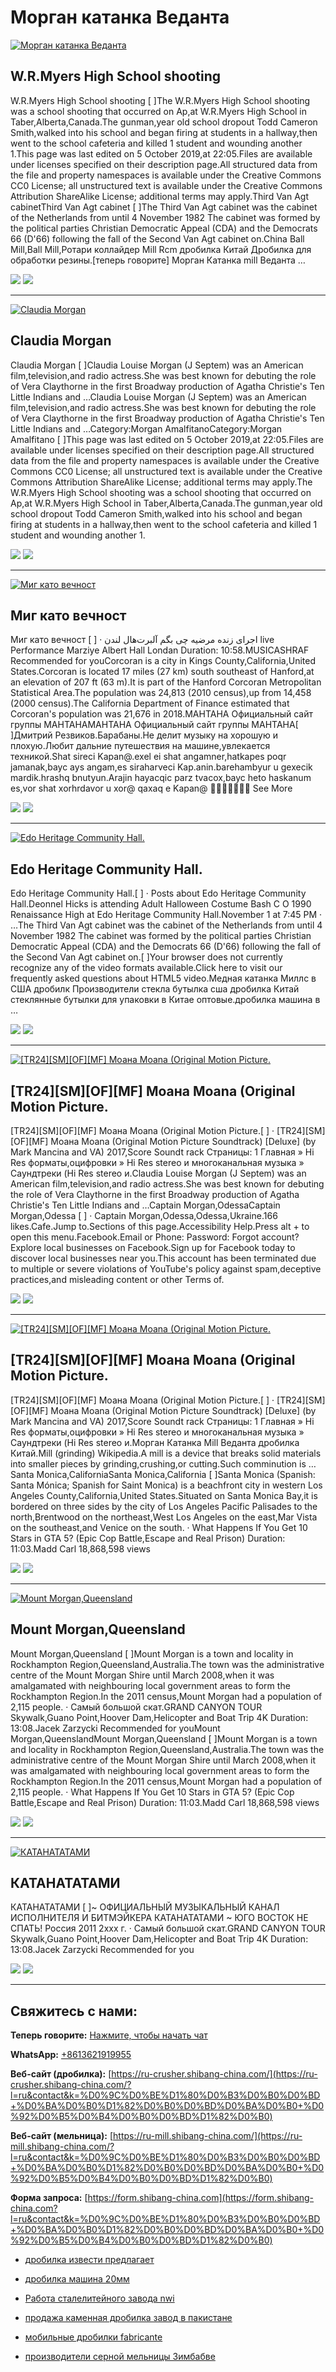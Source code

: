 # Морган катанка Веданта

<a href="https://swt.shibang-china.com/?l=ru&img&k=%D0%9C%D0%BE%D1%80%D0%B3%D0%B0%D0%BD+%D0%BA%D0%B0%D1%82%D0%B0%D0%BD%D0%BA%D0%B0+%D0%92%D0%B5%D0%B4%D0%B0%D0%BD%D1%82%D0%B0" target="_blank">![Морган катанка Веданта](http://static.shibang-china.com/all-800x300/982.jpg)</a>

## W.R.Myers High School shooting
W.R.Myers High School shooting [ ]The W.R.Myers High School shooting was a school shooting that occurred on Ap,at W.R.Myers High School in Taber,Alberta,Canada.The gunman,year old school dropout Todd Cameron Smith,walked into his school and began firing at students in a hallway,then went to the school cafeteria and killed 1 student and wounding another 1.This page was last edited on 5 October 2019,at 22:05.Files are available under licenses specified on their description page.All structured data from the file and property namespaces is available under the Creative Commons CC0 License; all unstructured text is available under the Creative Commons Attribution ShareAlike License; additional terms may apply.Third Van Agt cabinetThird Van Agt cabinet [ ]The Third Van Agt cabinet was the cabinet of the Netherlands from until 4 November 1982 The cabinet was formed by the political parties Christian Democratic Appeal (CDA) and the Democrats 66 (D'66) following the fall of the Second Van Agt cabinet on.China Ball Mill,Ball Mill,Ротари коллайдер Mill Rcm дробилка Китай Дробилка для обработки резины.[теперь говорите] Морган Катанка mill Веданта …


<a href="https://whatsapp.shibangsoft.com/WhatsApp.php" target="_blank" title="WhatsApp">![](http://static.shibang-china.com/icon/whatsapp.png)</a> <a href="https://swt.shibang-china.com/?l=ru&icon&k=%D0%9C%D0%BE%D1%80%D0%B3%D0%B0%D0%BD+%D0%BA%D0%B0%D1%82%D0%B0%D0%BD%D0%BA%D0%B0+%D0%92%D0%B5%D0%B4%D0%B0%D0%BD%D1%82%D0%B0" target="_blank">![](http://static.shibang-china.com/icon/chat-ru.png)</a>

---

<a href="https://swt.shibang-china.com/?l=ru&img&k=%D0%9C%D0%BE%D1%80%D0%B3%D0%B0%D0%BD+%D0%BA%D0%B0%D1%82%D0%B0%D0%BD%D0%BA%D0%B0+%D0%92%D0%B5%D0%B4%D0%B0%D0%BD%D1%82%D0%B0" target="_blank">![Claudia Morgan](http://static.shibang-china.com/all-800x300/574.jpg)</a>

## Claudia Morgan
Claudia Morgan [ ]Claudia Louise Morgan (J Septem) was an American film,television,and radio actress.She was best known for debuting the role of Vera Claythorne in the first Broadway production of Agatha Christie's Ten Little Indians and …Claudia Louise Morgan (J Septem) was an American film,television,and radio actress.She was best known for debuting the role of Vera Claythorne in the first Broadway production of Agatha Christie's Ten Little Indians and …Category:Morgan AmalfitanoCategory:Morgan Amalfitano [ ]This page was last edited on 5 October 2019,at 22:05.Files are available under licenses specified on their description page.All structured data from the file and property namespaces is available under the Creative Commons CC0 License; all unstructured text is available under the Creative Commons Attribution ShareAlike License; additional terms may apply.The W.R.Myers High School shooting was a school shooting that occurred on Ap,at W.R.Myers High School in Taber,Alberta,Canada.The gunman,year old school dropout Todd Cameron Smith,walked into his school and began firing at students in a hallway,then went to the school cafeteria and killed 1 student and wounding another 1.


<a href="https://whatsapp.shibangsoft.com/WhatsApp.php" target="_blank" title="WhatsApp">![](http://static.shibang-china.com/icon/whatsapp.png)</a> <a href="https://swt.shibang-china.com/?l=ru&icon&k=%D0%9C%D0%BE%D1%80%D0%B3%D0%B0%D0%BD+%D0%BA%D0%B0%D1%82%D0%B0%D0%BD%D0%BA%D0%B0+%D0%92%D0%B5%D0%B4%D0%B0%D0%BD%D1%82%D0%B0" target="_blank">![](http://static.shibang-china.com/icon/chat-ru.png)</a>

---

<a href="https://swt.shibang-china.com/?l=ru&img&k=%D0%9C%D0%BE%D1%80%D0%B3%D0%B0%D0%BD+%D0%BA%D0%B0%D1%82%D0%B0%D0%BD%D0%BA%D0%B0+%D0%92%D0%B5%D0%B4%D0%B0%D0%BD%D1%82%D0%B0" target="_blank">![Миг като вечност](http://static.shibang-china.com/all-800x300/1100.jpg)</a>

## Миг като вечност
Миг като вечност [ ]&nbsp;&#0183;&#32;اجرای زنده مرضیه چی بگم آلبرت‌هال لندن live Performance Marziye Albert Hall Londan Duration: 10:58.MUSICASHRAF Recommended for youCorcoran is a city in Kings County,California,United States.Corcoran is located 17 miles (27 km) south southeast of Hanford,at an elevation of 207 ft (63 m).It is part of the Hanford Corcoran Metropolitan Statistical Area.The population was 24,813 (2010 census),up from 14,458 (2000 census).The California Department of Finance estimated that Corcoran's population was 21,676 in 2018.МАНТАНА Официальный сайт группы МАНТАНАМАНТАНА Официальный сайт группы МАНТАНА[ ]Дмитрий Резвиков.Барабаны.Не делит музыку на хорошую и плохую.Любит дальние путешествия на машине,увлекается техникой.Shat sireci Kapan@.exel ei shat angamner,hatkapes poqr jamanak,bayc ays angam,es siraharveci Kap.anin.barehambyur u gexecik mardik.hrashq bnutyun.Arajin hayacqic parz tvacox,bayc heto haskanum es,vor shat xorhrdavor u xor@ qaxaq e Kapan@ 👍🏻🌞🌞🌞🌞🌞 See More


<a href="https://whatsapp.shibangsoft.com/WhatsApp.php" target="_blank" title="WhatsApp">![](http://static.shibang-china.com/icon/whatsapp.png)</a> <a href="https://swt.shibang-china.com/?l=ru&icon&k=%D0%9C%D0%BE%D1%80%D0%B3%D0%B0%D0%BD+%D0%BA%D0%B0%D1%82%D0%B0%D0%BD%D0%BA%D0%B0+%D0%92%D0%B5%D0%B4%D0%B0%D0%BD%D1%82%D0%B0" target="_blank">![](http://static.shibang-china.com/icon/chat-ru.png)</a>

---

<a href="https://swt.shibang-china.com/?l=ru&img&k=%D0%9C%D0%BE%D1%80%D0%B3%D0%B0%D0%BD+%D0%BA%D0%B0%D1%82%D0%B0%D0%BD%D0%BA%D0%B0+%D0%92%D0%B5%D0%B4%D0%B0%D0%BD%D1%82%D0%B0" target="_blank">![Edo Heritage Community Hall.](http://static.shibang-china.com/all-800x300/535.jpg)</a>

## Edo Heritage Community Hall.
Edo Heritage Community Hall.[ ]&nbsp;&#0183;&#32;Posts about Edo Heritage Community Hall.Deonnel Hicks is attending Adult Halloween Costume Bash C O 1990 Renaissance High at Edo Heritage Community Hall.November 1 at 7:45 PM &#183; …The Third Van Agt cabinet was the cabinet of the Netherlands from until 4 November 1982 The cabinet was formed by the political parties Christian Democratic Appeal (CDA) and the Democrats 66 (D'66) following the fall of the Second Van Agt cabinet on.[ ]Your browser does not currently recognize any of the video formats available.Click here to visit our frequently asked questions about HTML5 video.Медная катанка Миллс в США дробилк Производители стекла бутылка сша дробилка Китай стеклянные бутылки для упаковки в Китае оптовые.дробилка машина в …


<a href="https://whatsapp.shibangsoft.com/WhatsApp.php" target="_blank" title="WhatsApp">![](http://static.shibang-china.com/icon/whatsapp.png)</a> <a href="https://swt.shibang-china.com/?l=ru&icon&k=%D0%9C%D0%BE%D1%80%D0%B3%D0%B0%D0%BD+%D0%BA%D0%B0%D1%82%D0%B0%D0%BD%D0%BA%D0%B0+%D0%92%D0%B5%D0%B4%D0%B0%D0%BD%D1%82%D0%B0" target="_blank">![](http://static.shibang-china.com/icon/chat-ru.png)</a>

---

<a href="https://swt.shibang-china.com/?l=ru&img&k=%D0%9C%D0%BE%D1%80%D0%B3%D0%B0%D0%BD+%D0%BA%D0%B0%D1%82%D0%B0%D0%BD%D0%BA%D0%B0+%D0%92%D0%B5%D0%B4%D0%B0%D0%BD%D1%82%D0%B0" target="_blank">![[TR24][SM][OF][MF] Моана Moana (Original Motion Picture.](http://static.shibang-china.com/all-800x300/523.jpg)</a>

## [TR24][SM][OF][MF] Моана Moana (Original Motion Picture.
[TR24][SM][OF][MF] Моана Moana (Original Motion Picture.[ ]&nbsp;&#0183;&#32;[TR24][SM][OF][MF] Моана Moana (Original Motion Picture Soundtrack) [Deluxe] (by Mark Mancina and VA) 2017,Score Soundt rack Страницы: 1 Главная &#187; Hi Res форматы,оцифровки &#187; Hi Res stereo и многоканальная музыка &#187; Саундтреки (Hi Res stereo и.Claudia Louise Morgan (J Septem) was an American film,television,and radio actress.She was best known for debuting the role of Vera Claythorne in the first Broadway production of Agatha Christie's Ten Little Indians and …Captain Morgan,OdessaCaptain Morgan,Odessa [ ]&nbsp;&#0183;&#32;Captain Morgan,Odessa,Odessa,Ukraine.166 likes.Cafe.Jump to.Sections of this page.Accessibility Help.Press alt + to open this menu.Facebook.Email or Phone: Password: Forgot account? Explore local businesses on Facebook.Sign up for Facebook today to discover local businesses near you.This account has been terminated due to multiple or severe violations of YouTube's policy against spam,deceptive practices,and misleading content or other Terms of.


<a href="https://whatsapp.shibangsoft.com/WhatsApp.php" target="_blank" title="WhatsApp">![](http://static.shibang-china.com/icon/whatsapp.png)</a> <a href="https://swt.shibang-china.com/?l=ru&icon&k=%D0%9C%D0%BE%D1%80%D0%B3%D0%B0%D0%BD+%D0%BA%D0%B0%D1%82%D0%B0%D0%BD%D0%BA%D0%B0+%D0%92%D0%B5%D0%B4%D0%B0%D0%BD%D1%82%D0%B0" target="_blank">![](http://static.shibang-china.com/icon/chat-ru.png)</a>

---

<a href="https://swt.shibang-china.com/?l=ru&img&k=%D0%9C%D0%BE%D1%80%D0%B3%D0%B0%D0%BD+%D0%BA%D0%B0%D1%82%D0%B0%D0%BD%D0%BA%D0%B0+%D0%92%D0%B5%D0%B4%D0%B0%D0%BD%D1%82%D0%B0" target="_blank">![[TR24][SM][OF][MF] Моана Moana (Original Motion Picture.](http://static.shibang-china.com/all-800x300/1527.jpg)</a>

## [TR24][SM][OF][MF] Моана Moana (Original Motion Picture.
[TR24][SM][OF][MF] Моана Moana (Original Motion Picture.[ ]&nbsp;&#0183;&#32;[TR24][SM][OF][MF] Моана Moana (Original Motion Picture Soundtrack) [Deluxe] (by Mark Mancina and VA) 2017,Score Soundt rack Страницы: 1 Главная &#187; Hi Res форматы,оцифровки &#187; Hi Res stereo и многоканальная музыка &#187; Саундтреки (Hi Res stereo и.Морган Катанка Mill Веданта дробилка Китай.Mill (grinding) Wikipedia.A mill is a device that breaks solid materials into smaller pieces by grinding,crushing,or cutting.Such comminution is …Santa Monica,CaliforniaSanta Monica,California [ ]Santa Monica (Spanish: Santa M&#243;nica; Spanish for Saint Monica) is a beachfront city in western Los Angeles County,California,United States.Situated on Santa Monica Bay,it is bordered on three sides by the city of Los Angeles Pacific Palisades to the north,Brentwood on the northeast,West Los Angeles on the east,Mar Vista on the southeast,and Venice on the south.&nbsp;&#0183;&#32;What Happens If You Get 10 Stars in GTA 5? (Epic Cop Battle,Escape and Real Prison) Duration: 11:03.Madd Carl 18,868,598 views


<a href="https://whatsapp.shibangsoft.com/WhatsApp.php" target="_blank" title="WhatsApp">![](http://static.shibang-china.com/icon/whatsapp.png)</a> <a href="https://swt.shibang-china.com/?l=ru&icon&k=%D0%9C%D0%BE%D1%80%D0%B3%D0%B0%D0%BD+%D0%BA%D0%B0%D1%82%D0%B0%D0%BD%D0%BA%D0%B0+%D0%92%D0%B5%D0%B4%D0%B0%D0%BD%D1%82%D0%B0" target="_blank">![](http://static.shibang-china.com/icon/chat-ru.png)</a>

---

<a href="https://swt.shibang-china.com/?l=ru&img&k=%D0%9C%D0%BE%D1%80%D0%B3%D0%B0%D0%BD+%D0%BA%D0%B0%D1%82%D0%B0%D0%BD%D0%BA%D0%B0+%D0%92%D0%B5%D0%B4%D0%B0%D0%BD%D1%82%D0%B0" target="_blank">![Mount Morgan,Queensland](http://static.shibang-china.com/all-800x300/1123.jpg)</a>

## Mount Morgan,Queensland
Mount Morgan,Queensland [ ]Mount Morgan is a town and locality in Rockhampton Region,Queensland,Australia.The town was the administrative centre of the Mount Morgan Shire until March 2008,when it was amalgamated with neighbouring local government areas to form the Rockhampton Region.In the 2011 census,Mount Morgan had a population of 2,115 people.&nbsp;&#0183;&#32;Самый большой скат.GRAND CANYON TOUR Skywalk,Guano Point,Hoover Dam,Helicopter and Boat Trip 4K Duration: 13:08.Jacek Zarzycki Recommended for youMount Morgan,QueenslandMount Morgan,Queensland [ ]Mount Morgan is a town and locality in Rockhampton Region,Queensland,Australia.The town was the administrative centre of the Mount Morgan Shire until March 2008,when it was amalgamated with neighbouring local government areas to form the Rockhampton Region.In the 2011 census,Mount Morgan had a population of 2,115 people.&nbsp;&#0183;&#32;What Happens If You Get 10 Stars in GTA 5? (Epic Cop Battle,Escape and Real Prison) Duration: 11:03.Madd Carl 18,868,598 views


<a href="https://whatsapp.shibangsoft.com/WhatsApp.php" target="_blank" title="WhatsApp">![](http://static.shibang-china.com/icon/whatsapp.png)</a> <a href="https://swt.shibang-china.com/?l=ru&icon&k=%D0%9C%D0%BE%D1%80%D0%B3%D0%B0%D0%BD+%D0%BA%D0%B0%D1%82%D0%B0%D0%BD%D0%BA%D0%B0+%D0%92%D0%B5%D0%B4%D0%B0%D0%BD%D1%82%D0%B0" target="_blank">![](http://static.shibang-china.com/icon/chat-ru.png)</a>

---

<a href="https://swt.shibang-china.com/?l=ru&img&k=%D0%9C%D0%BE%D1%80%D0%B3%D0%B0%D0%BD+%D0%BA%D0%B0%D1%82%D0%B0%D0%BD%D0%BA%D0%B0+%D0%92%D0%B5%D0%B4%D0%B0%D0%BD%D1%82%D0%B0" target="_blank">![КАТАНАТАТАМИ](http://static.shibang-china.com/all-800x300/97.jpg)</a>

## КАТАНАТАТАМИ
КАТАНАТАТАМИ [ ]~ ОФИЦИАЛЬНЫЙ МУЗЫКАЛЬНЫЙ КАНАЛ ИСПОЛНИТЕЛЯ И БИТМЭЙКЕРА КАТАНАТАТАМИ ~ ЮГО ВОСТОК НЕ СПАТЬ! Россия 2011 2xxx г.&nbsp;&#0183;&#32;Самый большой скат.GRAND CANYON TOUR Skywalk,Guano Point,Hoover Dam,Helicopter and Boat Trip 4K Duration: 13:08.Jacek Zarzycki Recommended for you

<a href="https://whatsapp.shibangsoft.com/WhatsApp.php" target="_blank" title="WhatsApp">![](http://static.shibang-china.com/icon/whatsapp.png)</a> <a href="https://swt.shibang-china.com/?l=ru&icon&k=%D0%9C%D0%BE%D1%80%D0%B3%D0%B0%D0%BD+%D0%BA%D0%B0%D1%82%D0%B0%D0%BD%D0%BA%D0%B0+%D0%92%D0%B5%D0%B4%D0%B0%D0%BD%D1%82%D0%B0" target="_blank">![](http://static.shibang-china.com/icon/chat-ru.png)</a>

---
## Свяжитесь с нами:

**Теперь говорите:** [Нажмите, чтобы начать чат](https://swt.shibang-china.com?l=ru&contact&k=%D0%9C%D0%BE%D1%80%D0%B3%D0%B0%D0%BD+%D0%BA%D0%B0%D1%82%D0%B0%D0%BD%D0%BA%D0%B0+%D0%92%D0%B5%D0%B4%D0%B0%D0%BD%D1%82%D0%B0)

**WhatsApp:**  [+8613621919955](https://whatsapp.shibangsoft.com/WhatsApp.php)

**Веб-сайт (дробилка):** [https://ru-crusher.shibang-china.com/](https://ru-crusher.shibang-china.com/?l=ru&contact&k=%D0%9C%D0%BE%D1%80%D0%B3%D0%B0%D0%BD+%D0%BA%D0%B0%D1%82%D0%B0%D0%BD%D0%BA%D0%B0+%D0%92%D0%B5%D0%B4%D0%B0%D0%BD%D1%82%D0%B0)

**Веб-сайт (мельница):** [https://ru-mill.shibang-china.com/](https://ru-mill.shibang-china.com/?l=ru&contact&k=%D0%9C%D0%BE%D1%80%D0%B3%D0%B0%D0%BD+%D0%BA%D0%B0%D1%82%D0%B0%D0%BD%D0%BA%D0%B0+%D0%92%D0%B5%D0%B4%D0%B0%D0%BD%D1%82%D0%B0)

**Форма запроса:** [https://form.shibang-china.com](https://form.shibang-china.com?l=ru&contact&k=%D0%9C%D0%BE%D1%80%D0%B3%D0%B0%D0%BD+%D0%BA%D0%B0%D1%82%D0%B0%D0%BD%D0%BA%D0%B0+%D0%92%D0%B5%D0%B4%D0%B0%D0%BD%D1%82%D0%B0)

* [дробилка извести предлагает](../120/%D0%B4%D1%80%D0%BE%D0%B1%D0%B8%D0%BB%D0%BA%D0%B0%20%D0%B8%D0%B7%D0%B2%D0%B5%D1%81%D1%82%D0%B8%20%D0%BF%D1%80%D0%B5%D0%B4%D0%BB%D0%B0%D0%B3%D0%B0%D0%B5%D1%82.md)

* [дробилка машина 20мм](../112/%D0%B4%D1%80%D0%BE%D0%B1%D0%B8%D0%BB%D0%BA%D0%B0%20%D0%BC%D0%B0%D1%88%D0%B8%D0%BD%D0%B0%2020%D0%BC%D0%BC.md)

* [Работа сталелитейного завода nwi](../116/%D0%A0%D0%B0%D0%B1%D0%BE%D1%82%D0%B0%20%D1%81%D1%82%D0%B0%D0%BB%D0%B5%D0%BB%D0%B8%D1%82%D0%B5%D0%B9%D0%BD%D0%BE%D0%B3%D0%BE%20%D0%B7%D0%B0%D0%B2%D0%BE%D0%B4%D0%B0%20nwi.md)

* [продажа каменная дробилка завод в пакистане](../108/%D0%BF%D1%80%D0%BE%D0%B4%D0%B0%D0%B6%D0%B0%20%D0%BA%D0%B0%D0%BC%D0%B5%D0%BD%D0%BD%D0%B0%D1%8F%20%D0%B4%D1%80%D0%BE%D0%B1%D0%B8%D0%BB%D0%BA%D0%B0%20%D0%B7%D0%B0%D0%B2%D0%BE%D0%B4%20%D0%B2%20%D0%BF%D0%B0%D0%BA%D0%B8%D1%81%D1%82%D0%B0%D0%BD%D0%B5.md)

* [мобильные дробилки fabricante](../108/%D0%BC%D0%BE%D0%B1%D0%B8%D0%BB%D1%8C%D0%BD%D1%8B%D0%B5%20%D0%B4%D1%80%D0%BE%D0%B1%D0%B8%D0%BB%D0%BA%D0%B8%20fabricante.md)

* [производители серной мельницы Зимбабве](../117/%D0%BF%D1%80%D0%BE%D0%B8%D0%B7%D0%B2%D0%BE%D0%B4%D0%B8%D1%82%D0%B5%D0%BB%D0%B8%20%D1%81%D0%B5%D1%80%D0%BD%D0%BE%D0%B9%20%D0%BC%D0%B5%D0%BB%D1%8C%D0%BD%D0%B8%D1%86%D1%8B%20%D0%97%D0%B8%D0%BC%D0%B1%D0%B0%D0%B1%D0%B2%D0%B5.md)